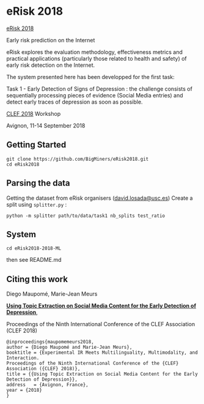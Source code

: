# eRisk 2018

[eRisk 2018](http://erisk.irlab.org/)

Early risk prediction on the Internet

eRisk explores the evaluation methodology, effectiveness metrics and practical applications (particularly those related to health and safety) of early risk detection on the Internet.

The system presented here has been developped for the first task:

Task 1 - Early Detection of Signs of Depression : the challenge consists of sequentially processing pieces of evidence (Social Media entries) and detect early traces of depression as soon as possible.


[CLEF 2018](http://clef2018.clef-initiative.eu/) Workshop

Avignon, 11-14 September 2018 

## Getting Started
```
git clone https://github.com/BigMiners/eRisk2018.git
cd eRisk2018
```

## Parsing the data
Getting the dataset from eRisk organisers (david.losada@usc.es)
Create a split using `splitter.py` :
```
python -m splitter path/to/data/task1 nb_splits test_ratio
```

## System
```
cd eRisk2018-2018-ML
```
then see README.md

## Citing this work
Diego Maupomé, Marie-Jean Meurs

[**Using Topic Extraction on Social Media Content for the Early Detection of Depression**](http://labunix.uqam.ca/~meurs_m/publications/erisk2018_clef.pdf),

Proceedings of the Ninth International Conference of the CLEF Association (CLEF 2018)

```
@inproceedings{maupomemeurs2018,
author = {Diego Maupomé and Marie-Jean Meurs},
booktitle = {Experimental IR Meets Multilinguality, Multimodality, and Interaction. 
Proceedings of the Ninth International Conference of the {CLEF} Association ({CLEF} 2018)},
title = {{Using Topic Extraction on Social Media Content for the Early Detection of Depression}},
address   = {Avignon, France},
year = {2018}
}
```


